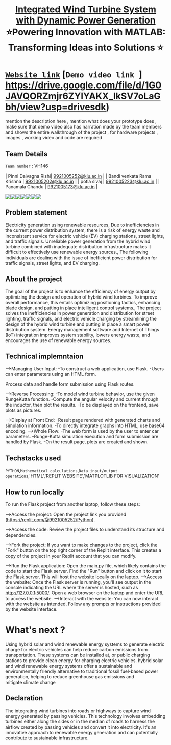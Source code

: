 <h1 align="center" style="border-bottom: none">
    <b>
        <a href="https://www.google.com"> Integrated Wind Turbine System with Dynamic Power Generation </a><br>
    </b>
    ⭐️Powering Innovation with MATLAB: Transforming Ideas into Solutions ⭐️ <br>
</h1>

# [`Website link`](https://7f8ac6f0-1594-4b21-bcf7-6334f88d3913-00-2aq00vlzv3606.sisko.replit.dev/)  [`Demo video link `] https://drive.google.com/file/d/1G0JAVQORZmjr6ZYlYAKX_lkSV7oLaGbh/view?usp=drivesdk)  
mention the description here , mention what does your prototype does  , make sure that demo video also has narration made by the team members and shows the entire walkthrough of the project , for hardware projects , images , working video and code are required
## Team Details
`Team number` : VH146

| Pinni Daivagna Rishi| 9921005252@klu.ac.in |
| Bandi venkata Rama Krishna | 9921005202@klu.ac.in |
| potla sivaj | 9921005223@klu.ac.in |
| Panamala Chandu | 9921005173@klu.ac.in |

<div style="display: flex; flex-wrap: wrap;">
    <img src="https://drive.google.com/file/d/1KJVl3E1cMB7DOrg9XF_FOgFTQ0W96NMc/view?usp=drivesdk">
    <img src="https://drive.google.com/file/d/1KEeDoILBS4RqtiL2vTZEKvPh6pmgoXw6/view?usp=drivesdk">
    <img src="https://drive.google.com/file/d/1KEMK-NLG8ZfEIbO9px_4Z6nZ5asXDMZ7/view?usp=drivesdk">
    <img src="https://drive.google.com/file/d/1KDwR6nJzfscT-4JJJ6LPkj0JZhfHmdxh/view?usp=drivesdk">
    <img src="https://drive.google.com/file/d/1K8xMJEUN0BsnIvYdIqj55ycNrKGMEk9a/view?usp=drivesdk">
    <img src="https://drive.google.com/file/d/1K8xMJEUN0BsnIvYdIqj55ycNrKGMEk9a/view?usp=drivesdk">
    <img src="<img src="https://drive.google.com/file/d/1K8xMJEUN0BsnIvYdIqj55ycNrKGMEk9a/view?usp=drivesdk">
</div>

## Problem statement 
Electricity generation using renewable resources, Due to inefficiencies in the current power distribution system, there is a risk of energy waste and inconsistent service for electric vehicle (EV) charging stations, street lights, and traffic signals. Unreliable power generation from the hybrid wind turbine combined with inadequate distribution infrastructure makes it difficult to effectively use renewable energy sources., The following individuals are dealing with the issue of inefficient power distribution for traffic signals, street lights, and EV charging.
## About the project
The goal of the project is to enhance the efficiency of energy output by optimizing the design and operation of hybrid wind turbines. To improve overall performance, this entails optimizing positioning tactics, enhancing blade design, and putting in place intelligent control systems., The project solves the inefficiencies in power generation and distribution for street lighting, traffic signals, and electric vehicle charging by streamlining the design of the hybrid wind turbine and putting in place a smart power distribution system. Energy management software and Internet of Things (IoT) integration improves system stability, lowers energy waste, and encourages the use of renewable energy sources.
## Technical implemntaion 
-->Managing User Input:
-To construct a web application, use Flask.
-Users can enter parameters using an HTML form.

Process data and handle form submission using Flask routes.

-->Reverse Processing:
-To model wind turbine behavior, use the given RungeKutta function.
-Compute the angular velocity and current through the inductor, then plot the results.
-To be displayed on the frontend, save plots as pictures.

-->Display at Front End:
-Result page rendered with generated charts and simulation information.
-To directly integrate graphs into HTML, use base64 encoding.
-->Whole Flow:
-The web form is used by the user to enter car parameters.
-Runge-Kutta simulation execution and form submission are handled by Flask.
-On the result page, plots are created and shown.


## Techstacks used 
`PYTHON`,`Mathematical calculations`,`Data input/output operations`,'HTML','REPLIT WEBSITE','MATPLOTLIB FOR VISUALIZATION'

## How to run locally 
To run the Flask project from another laptop, follow these steps:

-->Access the project: Open the project link you provided (https://replit.com/@9921005252/Python).

-->Access the code: Review the project files to understand its structure and dependencies.

-->Fork the project: If you want to make changes to the project, click the "Fork" button on the top right corner of the Replit interface. This creates a copy of the project in your Replit account that you can modify.

-->Run the Flask application:
Open the main.py file, which likely contains the code to start the Flask server.
Find the "Run" button and click on it to start the Flask server. This will host the website locally on the laptop.
-->Access the website:
Once the Flask server is running, you'll see output in the console indicating the URL where the server is hosted, such as http://127.0.0.1:5000/.
Open a web browser on the laptop and enter the URL to access the website.
-->Interact with the website:
You can now interact with the website as intended. Follow any prompts or instructions provided by the website interface.

# What's next ?
Using hybrid solar and wind renewable energy systems to generate electric charge for electric vehicles can help reduce carbon emissions from transportation. These systems can be installed at, or public charging stations to provide clean energy for charging electric vehicles.
hybrid solar and wind renewable energy systems offer a sustainable and environmentally friendly alternative to traditional fossil fuel-based power generation, helping to reduce greenhouse gas emissions and mitigate climate change

## Declaration
The integrating wind turbines into roads or highways to capture wind energy generated by passing vehicles. This technology involves embedding turbines either along the sides or in the median of roads to harness the airflow created by passing vehicles and convert it into electricity. It's an innovative approach to renewable energy generation and can potentially contribute to sustainable infrastructure.

